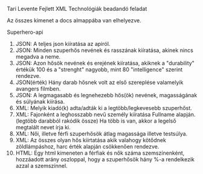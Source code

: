 Tari Levente Fejlett XML Technológiák beadandó feladat

Az összes kimenet a docs almappába van elhelyezve.

Superhero-api

1. JSON: A teljes json kiíratása az apiról.
2. JSON: Minden szuperhős nevének és rasszának kiíratása, akinek nincs megadva a neme.
3. JSON: Azon hősök nevének és erejének kiíratása, akiknek a "durability" értékük 100 és a "strenght" nagyobb, mint 80 "intelligence" szerint rendezve.
4. JSON(érték) Hány darab hősnek volt az első szereplése valamelyik avangers filmben.
5. JSON: A legmagasabb és legnehezebb hős(ök) nevének, magasságának és súlyának kiírása.
6. XML: Melyik kiadó(k) adta/adták ki a legtöbb/legkevesebb szuperhőst.
7. XML: Fajonként a leghosszabb nevű  személy kiíratása Fullname alapján.(legtöbb darabból rakódik össze) Ha több is van, akkor a legelső megtalált nevet írja ki. 
8. XML: Női, illetve férfi szuperhősök átlag magassága illetve testsúlya.
9. XML: Az összes olyan hős kiírtatása akik valahogy kötődnek zöldlámpáshoz, harc érték alapján csökkenően rendezve.
10. HTML: Egy html kimeneten a férfiak és nők száma szemszínenként, hozzáadott arány oszloppal, hogy a szuperhősök hány %-a rendelkezik azzal a szemszínnel.
